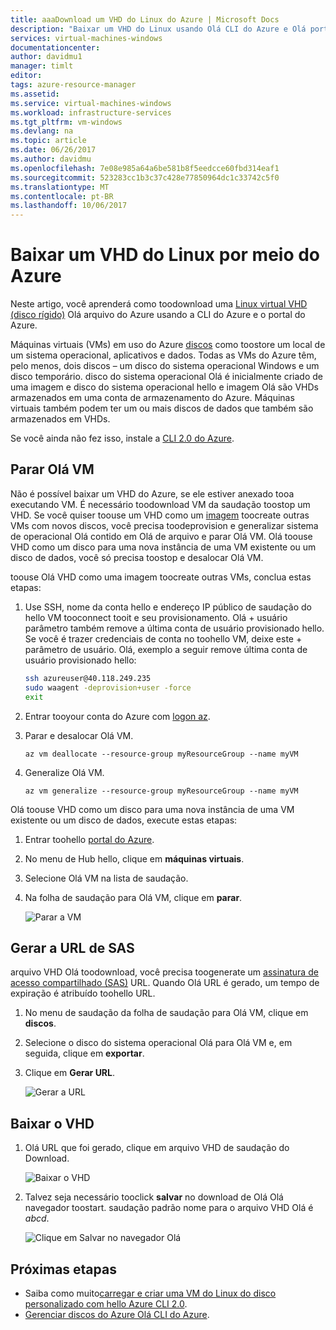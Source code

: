 ```yaml
---
title: aaaDownload um VHD do Linux do Azure | Microsoft Docs
description: "Baixar um VHD do Linux usando Olá CLI do Azure e Olá portal do Azure."
services: virtual-machines-windows
documentationcenter: 
author: davidmu1
manager: timlt
editor: 
tags: azure-resource-manager
ms.assetid: 
ms.service: virtual-machines-windows
ms.workload: infrastructure-services
ms.tgt_pltfrm: vm-windows
ms.devlang: na
ms.topic: article
ms.date: 06/26/2017
ms.author: davidmu
ms.openlocfilehash: 7e08e985a64a6be581b8f5eedcce60fbd314eaf1
ms.sourcegitcommit: 523283cc1b3c37c428e77850964dc1c33742c5f0
ms.translationtype: MT
ms.contentlocale: pt-BR
ms.lasthandoff: 10/06/2017
---
```

# <a name="download-a-linux-vhd-from-azure"></a>Baixar um VHD do Linux por meio do Azure

Neste artigo, você aprenderá como toodownload uma [Linux virtual VHD (disco rígido)](about-disks-and-vhds.md?toc=%2fazure%2fvirtual-machines%2flinux%2ftoc.json) Olá arquivo do Azure usando a CLI do Azure e o portal do Azure. 

Máquinas virtuais (VMs) em uso do Azure [discos](../windows/managed-disks-overview.md?toc=%2fazure%2fvirtual-machines%2flinux%2ftoc.json) como toostore um local de um sistema operacional, aplicativos e dados. Todas as VMs do Azure têm, pelo menos, dois discos – um disco do sistema operacional Windows e um disco temporário. disco do sistema operacional Olá é inicialmente criado de uma imagem e disco do sistema operacional hello e imagem Olá são VHDs armazenados em uma conta de armazenamento do Azure. Máquinas virtuais também podem ter um ou mais discos de dados que também são armazenados em VHDs.

Se você ainda não fez isso, instale a [CLI 2.0 do Azure](https://docs.microsoft.com/cli/azure/install-az-cli2).

## <a name="stop-hello-vm"></a>Parar Olá VM

Não é possível baixar um VHD do Azure, se ele estiver anexado tooa executando VM. É necessário toodownload VM da saudação toostop um VHD. Se você quiser toouse um VHD como um [imagem](tutorial-custom-images.md) toocreate outras VMs com novos discos, você precisa toodeprovision e generalizar sistema de operacional Olá contido em Olá de arquivo e parar Olá VM. Olá toouse VHD como um disco para uma nova instância de uma VM existente ou um disco de dados, você só precisa toostop e desalocar Olá VM.

toouse Olá VHD como uma imagem toocreate outras VMs, conclua estas etapas:

1. Use SSH, nome da conta hello e endereço IP público de saudação do hello VM tooconnect tooit e seu provisionamento. Olá + usuário parâmetro também remove a última conta de usuário provisionado hello. Se você é trazer credenciais de conta no toohello VM, deixe este + parâmetro de usuário. Olá, exemplo a seguir remove última conta de usuário provisionado hello:

    ```bash
    ssh azureuser@40.118.249.235
    sudo waagent -deprovision+user -force
    exit 
    ```

2. Entrar tooyour conta do Azure com [logon az](https://docs.microsoft.com/cli/azure/#login).
3. Parar e desalocar Olá VM.

    ```azurecli
    az vm deallocate --resource-group myResourceGroup --name myVM
    ```

4. Generalize Olá VM. 

    ```azurecli
    az vm generalize --resource-group myResourceGroup --name myVM
    ``` 

Olá toouse VHD como um disco para uma nova instância de uma VM existente ou um disco de dados, execute estas etapas:

1.  Entrar toohello [portal do Azure](https://portal.azure.com/).
2.  No menu de Hub hello, clique em **máquinas virtuais**.
3.  Selecione Olá VM na lista de saudação.
4.  Na folha de saudação para Olá VM, clique em **parar**.

    ![Parar a VM](./media/download-vhd/export-stop.png)

## <a name="generate-sas-url"></a>Gerar a URL de SAS

arquivo VHD Olá toodownload, você precisa toogenerate um [assinatura de acesso compartilhado (SAS)](../../storage/common/storage-dotnet-shared-access-signature-part-1.md?toc=%2fazure%2fvirtual-machines%2fwindows%2ftoc.json) URL. Quando Olá URL é gerado, um tempo de expiração é atribuído toohello URL.

1.  No menu de saudação da folha de saudação para Olá VM, clique em **discos**.
2.  Selecione o disco do sistema operacional Olá para Olá VM e, em seguida, clique em **exportar**.
3.  Clique em **Gerar URL**.

    ![Gerar a URL](./media/download-vhd/export-generate.png)

## <a name="download-vhd"></a>Baixar o VHD

1.  Olá URL que foi gerado, clique em arquivo VHD de saudação do Download.

    ![Baixar o VHD](./media/download-vhd/export-download.png)

2.  Talvez seja necessário tooclick **salvar** no download de Olá Olá navegador toostart. saudação padrão nome para o arquivo VHD Olá é *abcd*.

    ![Clique em Salvar no navegador Olá](./media/download-vhd/export-save.png)

## <a name="next-steps"></a>Próximas etapas

- Saiba como muito[carregar e criar uma VM do Linux do disco personalizado com hello Azure CLI 2.0](upload-vhd.md?toc=%2fazure%2fvirtual-machines%2flinux%2ftoc.json). 
- [Gerenciar discos do Azure Olá CLI do Azure](tutorial-manage-disks.md?toc=%2fazure%2fvirtual-machines%2flinux%2ftoc.json).

